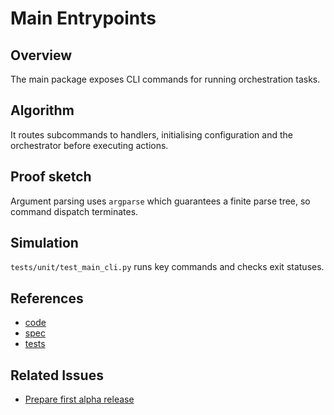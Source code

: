 # Main Entrypoints

## Overview
The main package exposes CLI commands for running orchestration tasks.

## Algorithm
It routes subcommands to handlers, initialising configuration and the
orchestrator before executing actions.

## Proof sketch
Argument parsing uses `argparse` which guarantees a finite parse tree, so
command dispatch terminates.

## Simulation
`tests/unit/test_main_cli.py` runs key commands and checks exit statuses.

## References
- [code](../../src/autoresearch/main/)
- [spec](../specs/main.md)
- [tests](../../tests/unit/test_main_cli.py)

## Related Issues
- [Prepare first alpha release][issue]

[issue]: ../../issues/prepare-first-alpha-release.md
